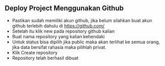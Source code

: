 ## Deploy Project Menggunakan Github

- Pastikan sudah memiliki akun github, jika belum silahkan buat akun github terlebih dahulu di https://github.com/
- Setelah itu klik new pada repository github kalian
- Buat nama repository yang kalian kehendaki
- Untuk status bisa dipilih jika public maka akan terlihat ke semua orang, jika data bersifat rahasia maka pilihlah privat.
- Klik Create repository 
- Repository telah berhasil dibuat




